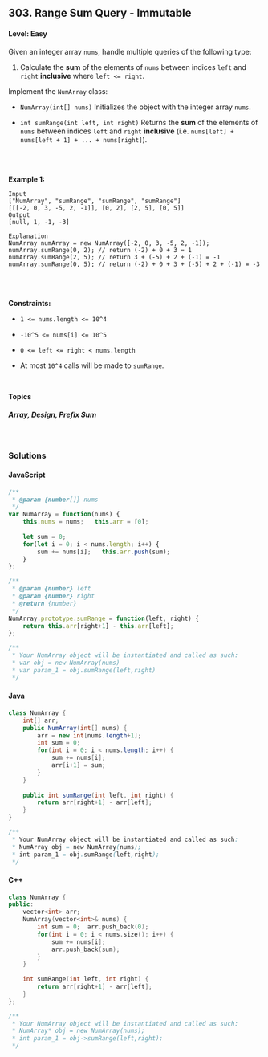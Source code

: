## 303. Range Sum Query - Immutable
#### Level: Easy


Given an integer array `nums`, handle multiple queries of the following type:
1. Calculate the **sum** of the elements of `nums` between indices `left` and `right` **inclusive** where `left <= right`.

Implement the `NumArray` class:

- `NumArray(int[] nums)` Initializes the object with the integer array `nums`.

- `int sumRange(int left, int right)` Returns the **sum** of the elements of `nums` between indices `left` and `right` **inclusive** (i.e. `nums[left] + nums[left + 1] + ... + nums[right]`).

<br><br>


**Example 1:** 

<!-- <img src="https://assets.leetcode.com/uploads/2020/01/09/sample_1_1684.png" width="560px"/>  <br>   -->

```
Input
["NumArray", "sumRange", "sumRange", "sumRange"]
[[[-2, 0, 3, -5, 2, -1]], [0, 2], [2, 5], [0, 5]]
Output
[null, 1, -1, -3]

Explanation
NumArray numArray = new NumArray([-2, 0, 3, -5, 2, -1]);
numArray.sumRange(0, 2); // return (-2) + 0 + 3 = 1
numArray.sumRange(2, 5); // return 3 + (-5) + 2 + (-1) = -1
numArray.sumRange(0, 5); // return (-2) + 0 + 3 + (-5) + 2 + (-1) = -3
```

<br> 


<!-- **Example 2:** 

<!-- <img src="https://assets.leetcode.com/uploads/2020/01/09/sample_2_1684.png" width="420px"/>  <br>

```
Input, Output, and Explanation
```

<br>


**Example 3:**

<!-- <img src="https://assets.leetcode.com/uploads/2020/01/15/sample_3_1684.png" width="540px"/>  <br> 

```
Input, Output, Explanation
```

<br>  -->


<br>

**Constraints:**

- `1 <= nums.length <= 10^4`

- `-10^5 <= nums[i] <= 10^5`

- `0 <= left <= right < nums.length`

- At most `10^4` calls will be made to `sumRange`.  


<br>

**Topics** 

##### Array, Design, Prefix Sum


<br>

### Solutions

#### JavaScript
```javascript
/**
 * @param {number[]} nums
 */
var NumArray = function(nums) {
    this.nums = nums;   this.arr = [0];  
    
    let sum = 0;
    for(let i = 0; i < nums.length; i++) {
        sum += nums[i];   this.arr.push(sum);
    } 
};

/** 
 * @param {number} left 
 * @param {number} right
 * @return {number}
 */
NumArray.prototype.sumRange = function(left, right) {
    return this.arr[right+1] - this.arr[left];
};

/** 
 * Your NumArray object will be instantiated and called as such:
 * var obj = new NumArray(nums)
 * var param_1 = obj.sumRange(left,right)
 */
```

#### Java
```java
class NumArray {
    int[] arr;
    public NumArray(int[] nums) {
        arr = new int[nums.length+1];
        int sum = 0;
        for(int i = 0; i < nums.length; i++) {
            sum += nums[i];
            arr[i+1] = sum;
        }
    }
    
    public int sumRange(int left, int right) {
        return arr[right+1] - arr[left];
    }
}

/**
 * Your NumArray object will be instantiated and called as such:
 * NumArray obj = new NumArray(nums);
 * int param_1 = obj.sumRange(left,right);
 */
```

#### C++
```c++
class NumArray {
public:
    vector<int> arr;
    NumArray(vector<int>& nums) {
        int sum = 0;  arr.push_back(0);
        for(int i = 0; i < nums.size(); i++) {
            sum += nums[i];
            arr.push_back(sum);
        }
    }
    
    int sumRange(int left, int right) {
        return arr[right+1] - arr[left];
    }
};

/**
 * Your NumArray object will be instantiated and called as such:
 * NumArray* obj = new NumArray(nums);
 * int param_1 = obj->sumRange(left,right);
 */
```